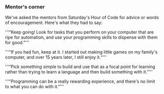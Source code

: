 ### Mentor's corner

We've asked the mentors from Saturday's Hour of Code for advice or words of encouragement. Here's what they had to say:

'''“Keep going! Look for tasks that you perform on your computer that are ripe for automation, and use your programming skills to dispense with them for good.”'''

'''“If you had fun, keep at it. I started out making little games on my family's computer, and over 15 years later, I still enjoy it.“'''

'''“Pick something simple to build and use that as a focal point for learning rather than trying to learn a language and then build something with it.”'''

'''“Programming can be a really rewarding experience, and there's no limit to what you can do with it.”'''

